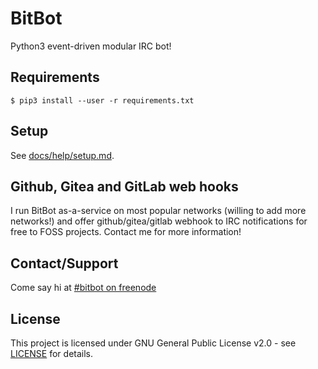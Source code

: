# BitBot
Python3 event-driven modular IRC bot!

## Requirements
`$ pip3 install --user -r requirements.txt`

## Setup
See [docs/help/setup.md](docs/help/setup.md).

## Github, Gitea and GitLab web hooks
I run BitBot as-a-service on most popular networks (willing to add more networks!) and offer github/gitea/gitlab webhook to IRC notifications for free to FOSS projects. Contact me for more information!

## Contact/Support
Come say hi at [#bitbot on freenode](https://webchat.freenode.net/?channels=#bitbot)

## License
This project is licensed under GNU General Public License v2.0 - see [LICENSE](LICENSE) for details.
